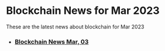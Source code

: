 # Blockchain News for Mar 2023
These are the latest news about blockchain for Mar 2023
- ### [Blockchain News Mar, 03](./03)
